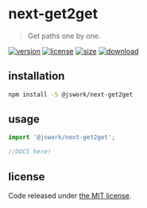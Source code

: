 # next-get2get
> Get paths one by one.

[![version][version-image]][version-url]
[![license][license-image]][license-url]
[![size][size-image]][size-url]
[![download][download-image]][download-url]

## installation
```bash
npm install -S @jswork/next-get2get
```

## usage
```js
import '@jswork/next-get2get';

//DOCS here!
```

## license
Code released under [the MIT license](https://github.com/afeiship/next-get2get/blob/master/LICENSE.txt).

[version-image]: https://img.shields.io/npm/v/@jswork/next-get2get
[version-url]: https://npmjs.org/package/@jswork/next-get2get

[license-image]: https://img.shields.io/npm/l/@jswork/next-get2get
[license-url]: https://github.com/afeiship/next-get2get/blob/master/LICENSE.txt

[size-image]: https://img.shields.io/bundlephobia/minzip/@jswork/next-get2get
[size-url]: https://github.com/afeiship/next-get2get/blob/master/dist/next-get2get.min.js

[download-image]: https://img.shields.io/npm/dm/@jswork/next-get2get
[download-url]: https://www.npmjs.com/package/@jswork/next-get2get
